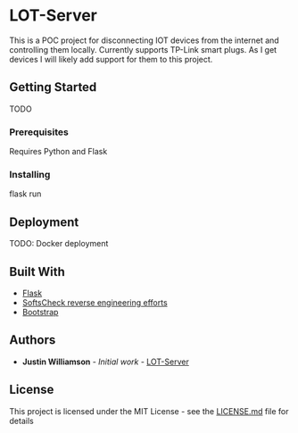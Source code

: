 # LOT-Server

This is a POC project for disconnecting IOT devices from the internet and controlling them locally. Currently supports TP-Link smart plugs. As I get devices I will likely add support for them to this project.

## Getting Started

TODO

### Prerequisites

Requires Python and Flask

### Installing

flask run

## Deployment

TODO: Docker deployment 

## Built With

* [Flask](http://flask.pocoo.org/)
* [SoftsCheck reverse engineering efforts](https://www.softscheck.com/en/reverse-engineering-tp-link-hs110/)
* [Bootstrap](https://getbootstrap.com/) 

## Authors

* **Justin Williamson** - *Initial work* - [LOT-Server](https://github.com/williamson10/lanofthings)

## License

This project is licensed under the MIT License - see the [LICENSE.md](LICENSE.md) file for details
